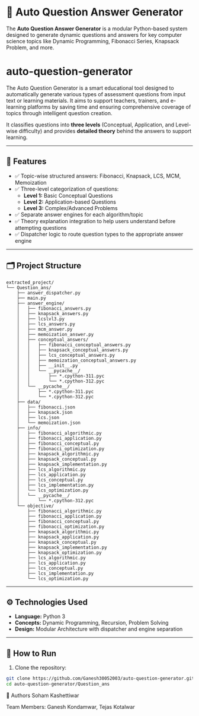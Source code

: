 
# 🧠 Auto Question Answer Generator

The **Auto Question Answer Generator** is a modular Python-based system designed to generate dynamic questions and answers for key computer science topics like Dynamic Programming, Fibonacci Series, Knapsack Problem, and more.
# auto-question-generator
The Auto Question Generator is a smart educational tool designed to automatically generate various types of assessment questions from input text or learning materials. It aims to support teachers, trainers, and e-learning platforms by saving time and ensuring comprehensive coverage of topics through intelligent question creation.


It classifies questions into **three levels** (Conceptual, Application, and Level-wise difficulty) and provides **detailed theory** behind the answers to support learning.

---

## 📌 Features

- ✅ Topic-wise structured answers: Fibonacci, Knapsack, LCS, MCM, Memoization
- ✅ Three-level categorization of questions:
  - **Level 1:** Basic Conceptual Questions
  - **Level 2:** Application-based Questions
  - **Level 3:** Complex/Advanced Problems
- ✅ Separate answer engines for each algorithm/topic
- ✅ Theory explanation integration to help users understand before attempting questions
- ✅ Dispatcher logic to route question types to the appropriate answer engine

---

## 🗂️ Project Structure
```
extracted_project/
└── Question_ans/
    ├── answer_dispatcher.py
    ├── main.py
    ├── answer_engine/
    │   ├── fibonacci_answers.py
    │   ├── knapsack_answers.py
    │   ├── lcslvl3.py
    │   ├── lcs_answers.py
    │   ├── mcm_answer.py
    │   ├── memoization_answer.py
    │   ├── conceptual_answers/
    │   │   ├── fibonacci_conceptual_answers.py
    │   │   ├── knapsack_conceptual_answers.py
    │   │   ├── lcs_conceptual_answers.py
    │   │   ├── memoization_conceptual_answers.py
    │   │   ├── __init__.py
    │   │   └── __pycache__/
    │   │       ├── *.cpython-311.pyc
    │   │       └── *.cpython-312.pyc
    │   └── __pycache__/
    │       ├── *.cpython-311.pyc
    │       └── *.cpython-312.pyc
    ├── data/
    │   ├── fibonacci.json
    │   ├── knapsack.json
    │   ├── lcs.json
    │   └── memoization.json
    ├── info/
    │   ├── fibonacci_algorithmic.py
    │   ├── fibonacci_application.py
    │   ├── fibonacci_conceptual.py
    │   ├── fibonacci_optimization.py
    │   ├── knapsack_algorithmic.py
    │   ├── knapsack_conceptual.py
    │   ├── knapsack_implementation.py
    │   ├── lcs_algorithmic.py
    │   ├── lcs_application.py
    │   ├── lcs_conceptual.py
    │   ├── lcs_implementation.py
    │   └── lcs_optimization.py
    │   └── __pycache__/
    │       └── *.cpython-312.pyc
    └── objective/
        ├── fibonacci_algorithmic.py
        ├── fibonacci_application.py
        ├── fibonacci_conceptual.py
        ├── fibonacci_optimization.py
        ├── knapsack_algorithmic.py
        ├── knapsack_application.py
        ├── knapsack_conceptual.py
        ├── knapsack_implementation.py
        ├── knapsack_optimization.py
        ├── lcs_algorithmic.py
        ├── lcs_application.py
        ├── lcs_conceptual.py
        ├── lcs_implementation.py
        └── lcs_optimization.py
```

---

## ⚙️ Technologies Used

- **Language:** Python 3
- **Concepts:** Dynamic Programming, Recursion, Problem Solving
- **Design:** Modular Architecture with dispatcher and engine separation

---

## 🚀 How to Run

1. Clone the repository:
```bash
git clone https://github.com/Ganesh30052003/auto-question-generator.git
cd auto-question-generator/Question_ans
```

📌 Authors
Soham Kashettiwar

Team Members: Ganesh Kondamwar, Tejas Kotalwar


